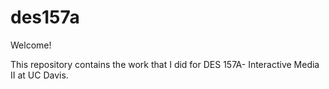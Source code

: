 # des157a
Welcome!

This repository contains the work that I did for DES 157A- Interactive Media II at UC Davis.
